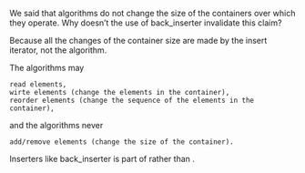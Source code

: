 We said that algorithms do not change the size of the containers over which they operate. Why doesn’t the use of back_inserter invalidate this claim?

Because all the changes of the container size are made by the insert iterator, not the algorithm.

The algorithms may

    read elements,
    wirte elements (change the elements in the container),
    reorder elements (change the sequence of the elements in the container),

and the algorithms never

    add/remove elements (change the size of the container).



Inserters like back_inserter is part of <iterator> rather than <algorithm>.

